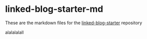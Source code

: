 # linked-blog-starter-md
These are the markdown files for the [linked-blog-starter](https://github.com/matthewwong525/linked-blog-starter) repository




alalalalall
